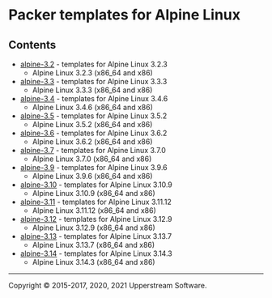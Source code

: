 # Packer templates for Alpine Linux

## Contents

* [alpine-3.2](alpine-3.2/README.mdown) - templates for Alpine Linux 3.2.3
  * Alpine Linux 3.2.3 (x86_64 and x86)
* [alpine-3.3](alpine-3.3/README.mdown) - templates for Alpine Linux 3.3.3
  * Alpine Linux 3.3.3 (x86_64 and x86)
* [alpine-3.4](alpine-3.4/README.mdown) - templates for Alpine Linux 3.4.6
  * Alpine Linux 3.4.6 (x86_64 and x86)
* [alpine-3.5](alpine-3.5/README.mdown) - templates for Alpine Linux 3.5.2
  * Alpine Linux 3.5.2 (x86_64 and x86)
* [alpine-3.6](alpine-3.6/README.mdown) - templates for Alpine Linux 3.6.2
  * Alpine Linux 3.6.2 (x86_64 and x86)
* [alpine-3.7](alpine-3.7/README.mdown) - templates for Alpine Linux 3.7.0
  * Alpine Linux 3.7.0 (x86_64 and x86)
* [alpine-3.9](alpine-3.9/README.mdown) - templates for Alpine Linux 3.9.6
  * Alpine Linux 3.9.6 (x86_64 and x86)
* [alpine-3.10](alpine-3.10/README.mdown) - templates for Alpine Linux 3.10.9
  * Alpine Linux 3.10.9 (x86_64 and x86)
* [alpine-3.11](alpine-3.11/README.mdown) - templates for Alpine Linux 3.11.12
  * Alpine Linux 3.11.12 (x86_64 and x86)
* [alpine-3.12](alpine-3.12/README.mdown) - templates for Alpine Linux 3.12.9
  * Alpine Linux 3.12.9 (x86_64 and x86)
* [alpine-3.13](alpine-3.13/README.mdown) - templates for Alpine Linux 3.13.7
  * Alpine Linux 3.13.7 (x86_64 and x86)
* [alpine-3.14](alpine-3.14/README.mdown) - templates for Alpine Linux 3.14.3
  * Alpine Linux 3.14.3 (x86_64 and x86)

- - -

Copyright &copy; 2015-2017, 2020, 2021 Upperstream Software.
